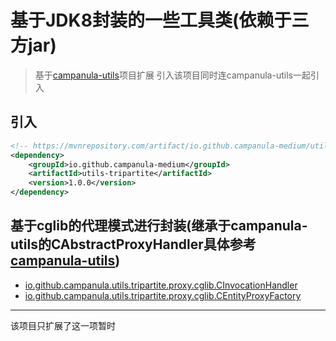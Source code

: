 # 基于JDK8封装的一些工具类(依赖于三方jar)

> 基于[campanula-utils](https://github.com/li-ze-lin/campanula-utils)项目扩展 引入该项目同时连campanula-utils一起引入

## 引入
```xml
<!-- https://mvnrepository.com/artifact/io.github.campanula-medium/utils-tripartite -->
<dependency>
    <groupId>io.github.campanula-medium</groupId>
    <artifactId>utils-tripartite</artifactId>
    <version>1.0.0</version>
</dependency>
```

## 基于cglib的代理模式进行封装(继承于campanula-utils的CAbstractProxyHandler具体参考[campanula-utils](https://github.com/li-ze-lin/campanula-utils))
- [io.github.campanula.utils.tripartite.proxy.cglib.CInvocationHandler](https://github.com/li-ze-lin/campanula-utils-tripartite/blob/master/src/main/java/io/github/campanula/utils/tripartite/proxy/cglib/CInvocationHandler.java)
- [io.github.campanula.utils.tripartite.proxy.cglib.CEntityProxyFactory](https://github.com/li-ze-lin/campanula-utils-tripartite/blob/master/src/main/java/io/github/campanula/utils/tripartite/proxy/cglib/CEntityProxyFactory.java)

------
该项目只扩展了这一项暂时